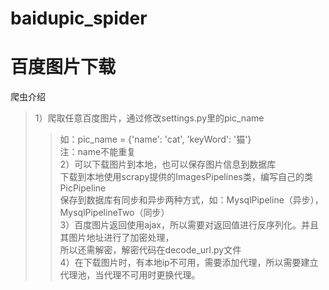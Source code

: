 # baidupic_spider
# 百度图片下载
爬虫介绍  
>1）爬取任意百度图片，通过修改settings.py里的pic_name  
>>如：pic_name = {'name': 'cat', 'keyWord': '猫'}  
>>注：name不能重复  
>2）可以下载图片到本地，也可以保存图片信息到数据库  
>>下载到本地使用scrapy提供的ImagesPipelines类，编写自己的类PicPipeline  
>>保存到数据库有同步和异步两种方式，如：MysqlPipeline（异步），MysqlPipelineTwo（同步）  
>3）百度图片返回使用ajax，所以需要对返回值进行反序列化。并且其图片地址进行了加密处理，  
>>所以还需解密，解密代码在decode_url.py文件  
>4）在下载图片时，有本地ip不可用，需要添加代理，所以需要建立代理池，当代理不可用时更换代理。  

